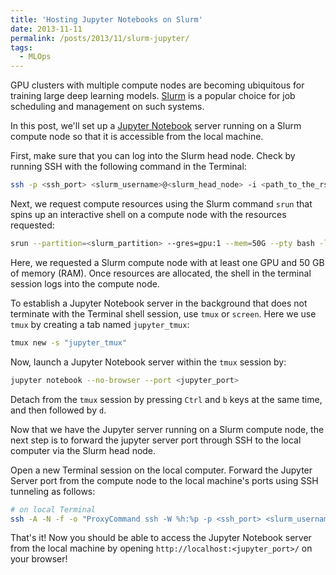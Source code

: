 ```yaml
---
title: 'Hosting Jupyter Notebooks on Slurm'
date: 2013-11-11
permalink: /posts/2013/11/slurm-jupyter/
tags:
  - MLOps
---
```


GPU clusters with multiple compute nodes are becoming ubiquitous for training large deep learning models. [Slurm](https://slurm.schedmd.com/documentation.html) is a popular choice for job scheduling and management on such systems.

In this post, we'll set up a [Jupyter Notebook](https://jupyter.org/) server running on a Slurm compute node so that it is accessible from the local machine.

First, make sure that you can log into the Slurm head node. 
Check by running SSH with the following command in the Terminal:

```sh
ssh -p <ssh_port> <slurm_username>@<slurm_head_node> -i <path_to_the_rsa_private_key_file>
```

Next, we request compute resources using the Slurm command `srun` that spins up an interactive shell on a compute node with the resources requested:

```sh
srun --partition=<slurm_partition> --gres=gpu:1 --mem=50G --pty bash -l  
```

Here, we requested a Slurm compute node with at least one GPU and 50 GB of memory (RAM). Once resources are allocated, the shell in the terminal session logs into the compute node.

To establish a Jupyter Notebook server in the background that does not terminate with the Terminal shell session, use `tmux` or `screen`. Here we use `tmux` by creating a tab named `jupyter_tmux`:
```sh
tmux new -s "jupyter_tmux"
```

Now, launch a Jupyter Notebook server within the `tmux` session by:
```sh
jupyter notebook --no-browser --port <jupyter_port>
```
Detach from the `tmux` session by pressing `Ctrl` and `b` keys at the same time, and then followed by `d`.

Now that we have the Jupyter server running on a Slurm compute node, the next step is to forward the jupyter server port through SSH to the local computer via the Slurm head node.

Open a new Terminal session on the local computer. Forward the Jupyter Server port from the compute node to the local machine's ports using SSH tunneling as follows:

```sh
# on local Terminal
ssh -A -N -f -o "ProxyCommand ssh -W %h:%p -p <ssh_port> <slurm_username>@<slurm_head_node> -i <path_to_the_rsa_private_key_file>" -L localhost:<jupyter_port>:localhost:<jupyter_port> <slurm_username>@<slurm_compute_node> -i <path_to_the_rsa_private_key_file>
```

That's it! Now you should be able to access the Jupyter Notebook server from the local machine by opening `http://localhost:<jupyter_port>/` on your browser!




